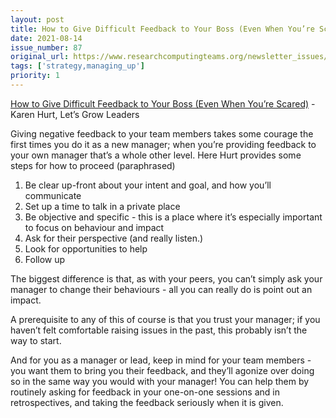 ```yaml
---
layout: post
title: How to Give Difficult Feedback to Your Boss (Even When You’re Scared) - Karen Hurt, Let’s Grow Leaders
date: 2021-08-14
issue_number: 87
original_url: https://www.researchcomputingteams.org/newsletter_issues/0087
tags: ['strategy,managing_up']
priority: 1
---
```


<!-- markdownlint-disable MD033 -->
<!-- markdownlint-disable MD041 -->
<!-- markdownlint-disable MD049 -->

[How to Give Difficult Feedback to Your Boss (Even When You’re Scared)](https://letsgrowleaders.com/2021/08/09/how-to-give-difficult-feedback-to-your-boss-even-when-youre-scared/) - Karen Hurt, Let’s Grow Leaders

Giving negative feedback to your team members takes some courage the first times you do it as a new manager; when you’re providing feedback to your own manager that’s a whole other level.  Here Hurt provides some steps for how to proceed (paraphrased)

1. Be clear up-front about your intent and goal, and how you’ll communicate
2. Set up a time to talk in a private place
3. Be objective and specific - this is a place where it’s especially important to focus on behaviour and impact
4. Ask for their perspective (and really listen.)
5. Look for opportunities to help
6. Follow up

The biggest difference is that, as with your peers, you can’t simply ask your manager to change their behaviours - all you can really do is point out an impact.

A prerequisite to any of this of course is that you trust your manager; if you haven’t felt comfortable raising issues in the past, this probably isn’t the way to start.

And for you as a manager or lead, keep in mind for your team members - you want them to bring you their feedback, and they’ll agonize over doing so in the same way you would with your manager!  You can help them by routinely asking for feedback in your one-on-one sessions and in retrospectives, and taking the feedback seriously when it is given.
